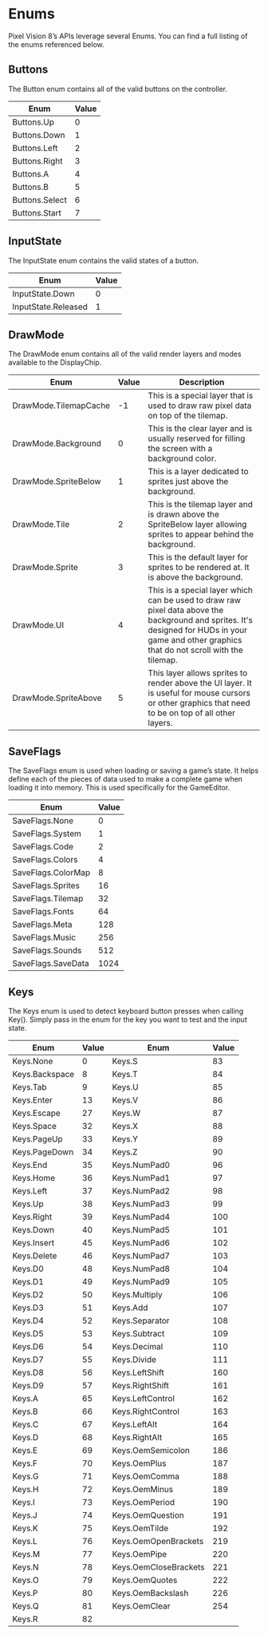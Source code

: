 # Enums

Pixel Vision 8’s APIs leverage several Enums. You can find a full listing of the enums referenced below.

## Buttons

The Button enum contains all of the valid buttons on the controller.

| Enum            | Value |
|-----------------|-------|
| Buttons\.Up     | 0     |
| Buttons\.Down   | 1     |
| Buttons\.Left   | 2     |
| Buttons\.Right  | 3     |
| Buttons\.A      | 4     |
| Buttons\.B      | 5     |
| Buttons\.Select | 6     |
| Buttons\.Start  | 7     |

## InputState

The InputState enum contains the valid states of a button.

| Enum                 | Value |
|----------------------|-------|
| InputState\.Down     | 0     |
| InputState\.Released | 1     |

## DrawMode

The DrawMode enum contains all of the valid render layers and modes available to the DisplayChip.

| Enum                   | Value | Description                                                                                                                                                                                      |
|------------------------|-------|--------------------------------------------------------------------------------------------------------------------------------------------------------------------------------------------------|
| DrawMode\.TilemapCache | \-1   | This is a special layer that is used to draw raw pixel data on top of the tilemap\.                                                                                                              |
| DrawMode\.Background   | 0     | This is the clear layer and is usually reserved for filling the screen with a background color\.                                                                                                 |
| DrawMode\.SpriteBelow  | 1     | This is a layer dedicated to sprites just above the background\.                                                                                                                                 |
| DrawMode\.Tile         | 2     | This is the tilemap layer and is drawn above the SpriteBelow layer allowing sprites to appear behind the background\.                                                                            |
| DrawMode\.Sprite       | 3     | This is the default layer for sprites to be rendered at\. It is above the background\.                                                                                                           |
| DrawMode\.UI           | 4     | This is a special layer which can be used to draw raw pixel data above the background and sprites\. It's designed for HUDs in your game and other graphics that do not scroll with the tilemap\. |
| DrawMode\.SpriteAbove  | 5     | This layer allows sprites to render above the UI layer\. It is useful for mouse cursors or other graphics that need to be on top of all other layers\.                                           |



## SaveFlags

The SaveFlags enum is used when loading or saving a game’s state. It helps define each of the pieces of data used to make a complete game when loading it into memory. This is used specifically for the GameEditor.

| Enum                | Value |
|---------------------|-------|
| SaveFlags\.None     | 0     |
| SaveFlags\.System   | 1     |
| SaveFlags\.Code     | 2     |
| SaveFlags\.Colors   | 4     |
| SaveFlags\.ColorMap | 8     |
| SaveFlags\.Sprites  | 16    |
| SaveFlags\.Tilemap  | 32    |
| SaveFlags\.Fonts    | 64    |
| SaveFlags\.Meta     | 128   |
| SaveFlags\.Music    | 256   |
| SaveFlags\.Sounds   | 512   |
| SaveFlags\.SaveData | 1024  |


## Keys

The Keys enum is used to detect keyboard button presses when calling Key(). Simply pass in the enum for the key you want to test and the input state.

| Enum            | Value | Enum                   | Value |
|-----------------|-------|------------------------|-------|
| Keys\.None      | 0     | Keys\.S                | 83    |
| Keys\.Backspace | 8     | Keys\.T                | 84    |
| Keys\.Tab       | 9     | Keys\.U                | 85    |
| Keys\.Enter     | 13    | Keys\.V                | 86    |
| Keys\.Escape    | 27    | Keys\.W                | 87    |
| Keys\.Space     | 32    | Keys\.X                | 88    |
| Keys\.PageUp    | 33    | Keys\.Y                | 89    |
| Keys\.PageDown  | 34    | Keys\.Z                | 90    |
| Keys\.End       | 35    | Keys\.NumPad0          | 96    |
| Keys\.Home      | 36    | Keys\.NumPad1          | 97    |
| Keys\.Left      | 37    | Keys\.NumPad2          | 98    |
| Keys\.Up        | 38    | Keys\.NumPad3          | 99    |
| Keys\.Right     | 39    | Keys\.NumPad4          | 100   |
| Keys\.Down      | 40    | Keys\.NumPad5          | 101   |
| Keys\.Insert    | 45    | Keys\.NumPad6          | 102   |
| Keys\.Delete    | 46    | Keys\.NumPad7          | 103   |
| Keys\.D0        | 48    | Keys\.NumPad8          | 104   |
| Keys\.D1        | 49    | Keys\.NumPad9          | 105   |
| Keys\.D2        | 50    | Keys\.Multiply         | 106   |
| Keys\.D3        | 51    | Keys\.Add              | 107   |
| Keys\.D4        | 52    | Keys\.Separator        | 108   |
| Keys\.D5        | 53    | Keys\.Subtract         | 109   |
| Keys\.D6        | 54    | Keys\.Decimal          | 110   |
| Keys\.D7        | 55    | Keys\.Divide           | 111   |
| Keys\.D8        | 56    | Keys\.LeftShift        | 160   |
| Keys\.D9        | 57    | Keys\.RightShift       | 161   |
| Keys\.A         | 65    | Keys\.LeftControl      | 162   |
| Keys\.B         | 66    | Keys\.RightControl     | 163   |
| Keys\.C         | 67    | Keys\.LeftAlt          | 164   |
| Keys\.D         | 68    | Keys\.RightAlt         | 165   |
| Keys\.E         | 69    | Keys\.OemSemicolon     | 186   |
| Keys\.F         | 70    | Keys\.OemPlus          | 187   |
| Keys\.G         | 71    | Keys\.OemComma         | 188   |
| Keys\.H         | 72    | Keys\.OemMinus         | 189   |
| Keys\.I         | 73    | Keys\.OemPeriod        | 190   |
| Keys\.J         | 74    | Keys\.OemQuestion      | 191   |
| Keys\.K         | 75    | Keys\.OemTilde         | 192   |
| Keys\.L         | 76    | Keys\.OemOpenBrackets  | 219   |
| Keys\.M         | 77    | Keys\.OemPipe          | 220   |
| Keys\.N         | 78    | Keys\.OemCloseBrackets | 221   |
| Keys\.O         | 79    | Keys\.OemQuotes        | 222   |
| Keys\.P         | 80    | Keys\.OemBackslash     | 226   |
| Keys\.Q         | 81    | Keys\.OemClear         | 254   |
| Keys\.R         | 82    |                        |       |




